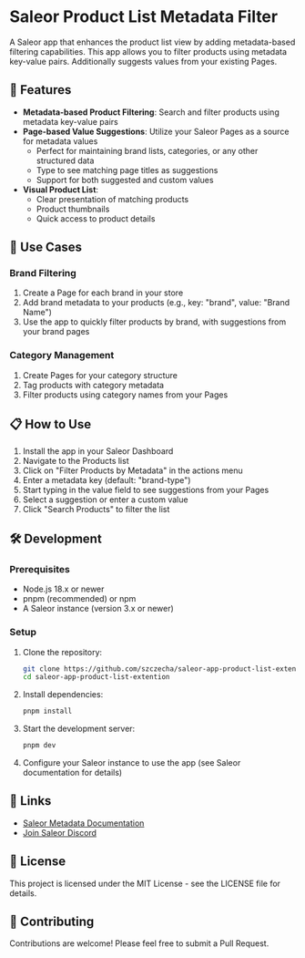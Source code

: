 # Saleor Product List Metadata Filter

A Saleor app that enhances the product list view by adding metadata-based filtering capabilities. This app allows you to filter products using metadata key-value pairs. Additionally suggests values from your existing Pages.

## 🌟 Features

- **Metadata-based Product Filtering**: Search and filter products using metadata key-value pairs
- **Page-based Value Suggestions**: Utilize your Saleor Pages as a source for metadata values
  - Perfect for maintaining brand lists, categories, or any other structured data
  - Type to see matching page titles as suggestions
  - Support for both suggested and custom values
- **Visual Product List**:
  - Clear presentation of matching products
  - Product thumbnails
  - Quick access to product details

## 🚀 Use Cases

### Brand Filtering
1. Create a Page for each brand in your store
2. Add brand metadata to your products (e.g., key: "brand", value: "Brand Name")
3. Use the app to quickly filter products by brand, with suggestions from your brand pages

### Category Management
1. Create Pages for your category structure
2. Tag products with category metadata
3. Filter products using category names from your Pages

## 📋 How to Use

1. Install the app in your Saleor Dashboard
2. Navigate to the Products list
3. Click on "Filter Products by Metadata" in the actions menu
4. Enter a metadata key (default: "brand-type")
5. Start typing in the value field to see suggestions from your Pages
6. Select a suggestion or enter a custom value
7. Click "Search Products" to filter the list

## 🛠️ Development

### Prerequisites
- Node.js 18.x or newer
- pnpm (recommended) or npm
- A Saleor instance (version 3.x or newer)

### Setup
1. Clone the repository:
   ```bash
   git clone https://github.com/szczecha/saleor-app-product-list-extention.git
   cd saleor-app-product-list-extention
   ```

2. Install dependencies:
   ```bash
   pnpm install
   ```

3. Start the development server:
   ```bash
   pnpm dev
   ```

4. Configure your Saleor instance to use the app (see Saleor documentation for details)

## 🔗 Links

- [Saleor Metadata Documentation](https://docs.saleor.io/docs/3.x/developer/metadata)
- [Join Saleor Discord](https://saleor.io/discord)

## 📝 License

This project is licensed under the MIT License - see the LICENSE file for details.

## 🤝 Contributing

Contributions are welcome! Please feel free to submit a Pull Request.
